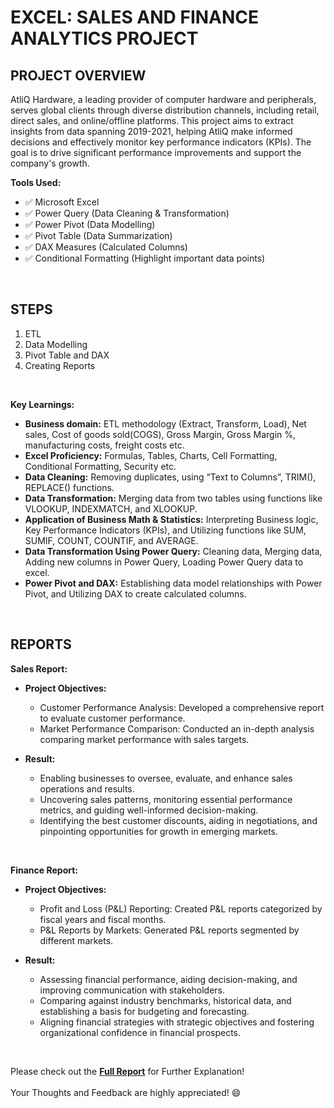 # EXCEL: SALES AND FINANCE ANALYTICS PROJECT 

## PROJECT OVERVIEW
AtliQ Hardware, a leading provider of computer hardware and peripherals, serves global clients through diverse distribution channels, including retail, direct sales, and online/offline platforms. This project aims to extract insights from data spanning 2019-2021, helping AtliQ make informed decisions and effectively monitor key performance indicators (KPIs). The goal is to drive significant performance improvements and support the company's growth.
<br />

**Tools Used:**
-	:white_check_mark: Microsoft Excel
-	:white_check_mark: Power Query (Data Cleaning & Transformation)
-	:white_check_mark: Power Pivot (Data Modelling)
-	:white_check_mark: Pivot Table (Data Summarization)
-	:white_check_mark: DAX Measures (Calculated Columns)
-	:white_check_mark: Conditional Formatting (Highlight important data points)
<br />

## STEPS
1. ETL
2. Data Modelling
3. Pivot Table and DAX
4. Creating Reports
<br />

**Key Learnings:**
- **Business domain:** ETL methodology (Extract, Transform, Load), Net sales, Cost of goods sold(COGS), Gross Margin, Gross Margin %, manufacturing costs, freight costs etc.
- **Excel Proficiency:** Formulas, Tables, Charts, Cell Formatting, Conditional Formatting, Security etc.
- **Data Cleaning:** Removing duplicates, using “Text to Columns”, TRIM(), REPLACE() functions.
- **Data Transformation:** Merging data from two tables using functions like VLOOKUP, INDEXMATCH, and XLOOKUP.
- **Application of Business Math & Statistics:** Interpreting Business logic, Key Performance Indicators (KPIs), and Utilizing functions like SUM, SUMIF, COUNT, COUNTIF, and AVERAGE.
- **Data Transformation Using Power Query:** Cleaning data, Merging data, Adding new columns in Power Query, Loading Power Query data to excel. 
- **Power Pivot and DAX:** Establishing data model relationships with Power Pivot, and Utilizing DAX to create calculated columns.
<br />

## REPORTS

**Sales Report:**

- **Project Objectives:**
  - Customer Performance Analysis: Developed a comprehensive report to evaluate customer performance.
  - Market Performance Comparison: Conducted an in-depth analysis comparing market performance with sales targets.

- **Result:**
  - Enabling businesses to oversee, evaluate, and enhance sales operations and results.
  - Uncovering sales patterns, monitoring essential performance metrics, and guiding well-informed decision-making.
  - Identifying the best customer discounts, aiding in negotiations, and pinpointing opportunities for growth in emerging markets.
<br />

**Finance Report:**

- **Project Objectives:**
  - Profit and Loss (P&L) Reporting: Created P&L reports categorized by fiscal years and fiscal months.
  - P&L Reports by Markets: Generated P&L reports segmented by different markets.

- **Result:**
  - Assessing financial performance, aiding decision-making, and improving communication with stakeholders.
  - Comparing against industry benchmarks, historical data, and establishing a basis for budgeting and forecasting.
  - Aligning financial strategies with strategic objectives and fostering organizational confidence in financial prospects.
<br />

Please check out the **[Full Report](https://github.com/HudaManiyar/EXCEL-Sales_Finance_Analytics/blob/main/ExcelProject_ATLIQ.pdf)** for Further Explanation!<br />
\
Your Thoughts and Feedback are highly appreciated! :smile:<br />
